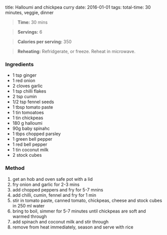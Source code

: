 title:  Halloumi and chickpea curry
date: 2016-01-01
tags: total-time: 30 minutes, veggie, dinner

> **Time:** 30 mins

> **Servings:** 6

> **Calories per serving:** 350 

> **Reheating:** Refridgerate, or freeze. Reheat in microwave.

### Ingredients

* 1 tsp ginger
* 1 red onion
* 2 cloves garlic
* 1 tsp chilli flakes
* 2 tsp cumin
* 1/2 tsp fennel seeds
* 1 tbsp tomato paste
* 1 tin tomoatoes
* 1 tin chickpeas
* 180 g halloumi
* 90g baby spinahc
* 1 tbps chopped parsley
* 1 green bell pepper
* 1 red bell pepper
* 1 tin coconut milk
* 2 stock cubes

### Method

1. get an hob and oven safe pot with a lid
2. fry onion and garlic for 2-3 mins
3. add chopped peppers and fry for 5-7 mnins
4. add chilli, cumin, fennel and fry for 1 min
5. stir in tomato paste, canned tomato, chickpeas, cheese and stock cubes in 250 ml water
6. bring to boil, simmer for 5-7 minutes until chickpeas are soft and warmed through
7. add spinach and coconut milk and stir through
8. remove from heat immediately, season and serve with rice
